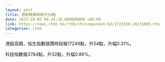 ```yaml
---
layout: post
title: 港股競價時段升54點
date: 2023-10-05 09:24:28.000000000 +08:00
link: https://news.rthk.hk/rthk/ch/component/k2/1721558-20231005.htm
categories: rthk
---
```


港股高開，恒生指數競價時段報17249點，升54點，升幅0.31%。

科技指數報3784點，升32點，升幅0.86%。
